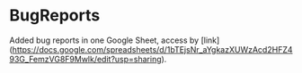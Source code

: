 # BugReports
Added bug reports in one Google Sheet, access by [link] (https://docs.google.com/spreadsheets/d/1bTEjsNr_aYgkazXUWzAcd2HFZ493G_FemzVG8F9Mwlk/edit?usp=sharing).

